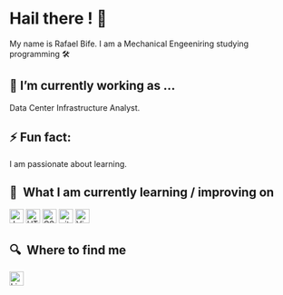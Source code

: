 # Hail there ! 👋

My name is Rafael Bife. I am a Mechanical Engeeniring studying programming 🛠

## 🔭 I’m currently working as ...

Data Center Infrastructure Analyst.

## ⚡ Fun fact:

I am passionate about learning.

## 📖  What I am currently learning / improving on

<img src="https://img.shields.io/badge/JavaScript-282C34?logo=javascript&logoColor=F7DF1E" alt="JavaScript logo" title="JavaScript" height="25" />
<img src="https://img.shields.io/badge/HTML5-282C34?logo=html5&logoColor=E34F26" alt="HTML5 logo" title="HTML5" height="25" />
<img src="https://img.shields.io/badge/CSS3-282C34?logo=css3&logoColor=1572B6" alt="CSS3 logo" title="CSS3" height="25" />
<img src="https://img.shields.io/badge/git-282C34?logo=git&logoColor=F05032" alt="git logo" title="git" height="25" />
<img src="https://img.shields.io/badge/VS%20Code-282C34?logo=visual-studio-code&logoColor=007ACC" alt="Visual Studio Code logo" title="Visual Studio Code" height="25" />

## 🔍  Where to find me
[<img src="https://img.shields.io/badge/LinkedIn-282C34?logo=linkedin&logoColor=0077B5" alt="LinkedIn logo" title="LinkedIn" height="25" />](www.linkedin.com/in/rafael-bife)
